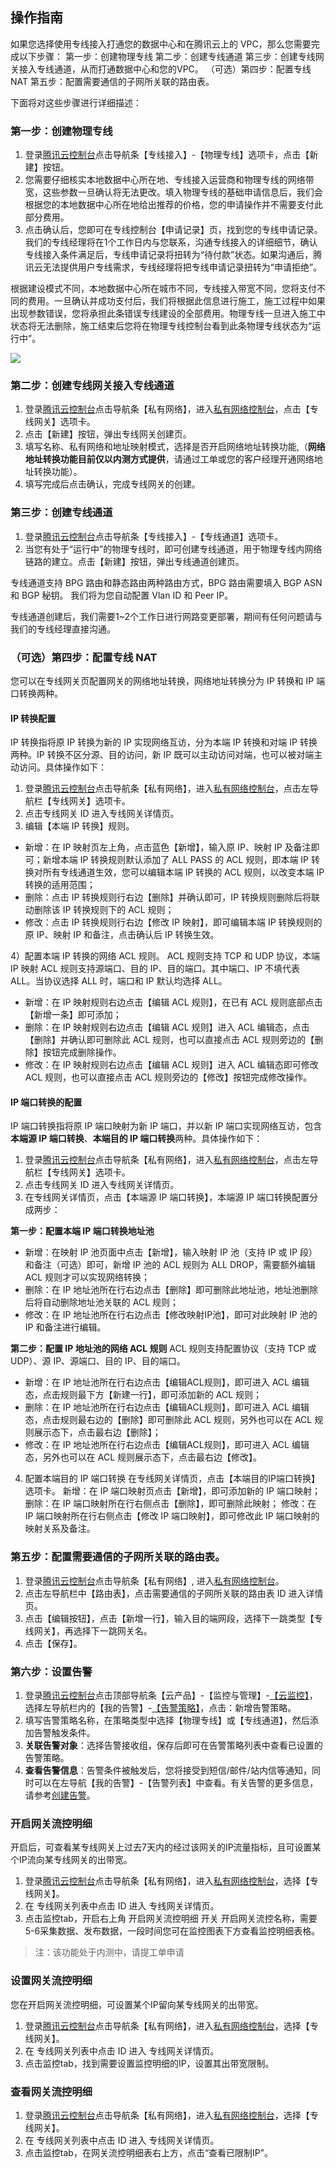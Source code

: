 ## 操作指南
如果您选择使用专线接入打通您的数据中心和在腾讯云上的 VPC，那么您需要完成以下步骤：
第一步：创建物理专线
第二步：创建专线通道
第三步：创建专线网关接入专线通道，从而打通数据中心和您的VPC。
（可选）第四步：配置专线NAT
第五步：配置需要通信的子网所关联的路由表。

下面将对这些步骤进行详细描述：
### 第一步：创建物理专线
1) 登录[腾讯云控制台](https://console.cloud.tencent.com/)点击导航条【专线接入】-【物理专线】选项卡，点击【新建】按钮。
2) 您需要仔细核实本地数据中心所在地、专线接入运营商和物理专线的网络带宽，这些参数一旦确认将无法更改。填入物理专线的基础申请信息后，我们会根据您的本地数据中心所在地给出推荐的价格，您的申请操作并不需要支付此部分费用。
3) 点击确认后，您即可在专线控制台【申请记录】页，找到您的专线申请记录。我们的专线经理将在1个工作日内与您联系，沟通专线接入的详细细节，确认专线接入条件满足后，专线申请记录将扭转为“待付款”状态。如果沟通后，腾讯云无法提供用户专线需求，专线经理将把专线申请记录扭转为“申请拒绝”。

根据建设模式不同，本地数据中心所在城市不同，专线接入带宽不同，您将支付不同的费用。一旦确认并成功支付后，我们将根据此信息进行施工，施工过程中如果出现参数错误，您将承担此条错误专线建设的全部费用。物理专线一旦进入施工中状态将无法删除，施工结束后您将在物理专线控制台看到此条物理专线状态为“运行中”。

![](https://mccdn.qcloud.com/img567fa85e57aa3.png)

### 第二步：创建专线网关接入专线通道
1)	登录[腾讯云控制台](https://console.cloud.tencent.com/)点击导航条【私有网络】，进入[私有网络控制台](https://console.cloud.tencent.com/vpc/vpc?rid=8)，点击【专线网关】选项卡。
2) 点击【新建】按钮，弹出专线网关创建页。
3) 填写名称、私有网络和地址映射模式，选择是否开启网络地址转换功能,（**网络地址转换功能目前仅以内测方式提供**，请通过工单或您的客户经理开通网络地址转换功能）。
4) 填写完成后点击确认，完成专线网关的创建。

### 第三步：创建专线通道
1)	登录[腾讯云控制台](https://console.cloud.tencent.com/)点击导航条【专线接入】-【专线通道】选项卡。
2) 当您有处于“运行中”的物理专线时，即可创建专线通道，用于物理专线内网络链路的建立。点击【新建】按钮，弹出专线通道创建页。

专线通道支持 BPG 路由和静态路由两种路由方式，BPG 路由需要填入 BGP ASN 和 BGP 秘钥。
我们将为您自动配置 Vlan ID 和 Peer IP。

专线通道创建后，我们需要1~2个工作日进行网路变更部署，期间有任何问题请与我们的专线经理直接沟通。

### （可选）第四步：配置专线 NAT
您可以在专线网关页配置网关的网络地址转换，网络地址转换分为 IP 转换和 IP 端口转换两种。
#### IP 转换配置
IP 转换指将原 IP 转换为新的 IP 实现网络互访，分为本端 IP 转换和对端 IP 转换两种。IP 转换不区分源、目的访问，新 IP 既可以主动访问对端，也可以被对端主动访问。具体操作如下：

1) 登录[腾讯云控制台](https://console.cloud.tencent.com/)点击导航条【私有网络】，进入[私有网络控制台](https://console.cloud.tencent.com/vpc/vpc?rid=8)，点击左导航栏【专线网关】选项卡。
2) 点击专线网关 ID 进入专线网关详情页。
3) 编辑【本端 IP 转换】规则。

- 新增：在 IP 映射页左上角，点击蓝色【新增】，输入原 IP、映射 IP 及备注即可；新增本端 IP 转换规则默认添加了 ALL PASS 的 ACL 规则，即本端 IP 转换对所有专线通道生效，您可以编辑本端 IP 转换的 ACL 规则，以改变本端 IP 转换的适用范围；
- 删除：点击 IP 转换规则行右边【删除】并确认即可，IP 转换规则删除后将联动删除该 IP 转换规则下的 ACL 规则；
- 修改：点击 IP 转换规则行右边【修改 IP 映射】，即可编辑本端 IP 转换规则的原 IP、映射 IP 和备注，点击确认后 IP 转换生效。

4）配置本端 IP 转换的网络 ACL 规则。
ACL 规则支持 TCP 和 UDP 协议，本端 IP 映射 ACL 规则支持源端口、目的 IP、目的端口。其中端口、IP 不填代表 ALL。当协议选择 ALL 时，端口和 IP 默认均选择 ALL。
- 新增：在 IP 映射规则右边点击【编辑 ACL 规则】，在已有 ACL 规则底部点击【新增一条】即可添加；
- 删除：在 IP 映射规则右边点击【编辑 ACL 规则】进入 ACL 编辑态，点击【删除】并确认即可删除此 ACL 规则，也可以直接点击 ACL 规则旁边的【删除】按钮完成删除操作。
- 修改：在 IP 映射规则右边点击【编辑 ACL 规则】进入 ACL 编辑态即可修改 ACL 规则，也可以直接点击 ACL 规则旁边的【修改】按钮完成修改操作。


#### IP 端口转换的配置
IP 端口转换指将原 IP 端口映射为新 IP 端口，并以新 IP 端口实现网络互访，包含**本端源 IP 端口转换**、**本端目的 IP 端口转换**两种。具体操作如下：

1) 登录[腾讯云控制台](https://console.cloud.tencent.com/)点击导航条【私有网络】，进入[私有网络控制台](https://console.cloud.tencent.com/vpc/vpc?rid=8)，点击左导航栏【专线网关】选项卡。
2) 点击专线网关 ID 进入专线网关详情页。
3) 在专线网关详情页，点击【本端源 IP 端口转换】，本端源 IP 端口转换配置分成两步：

**第一步：配置本端 IP 端口转换地址池**
- 新增：在映射 IP 池页面中点击【新增】，输入映射 IP 池（支持 IP 或 IP 段）和备注（可选）即可，新增 IP 池的 ACL 规则为 ALL DROP，需要额外编辑 ACL 规则才可以实现网络转换；
- 删除：在 IP 地址池所在行右边点击【删除】即可删除此地址池，地址池删除后将自动删除地址池关联的 ACL 规则；
- 修改：在 IP 地址池所在行右边点击【修改映射IP池】，即可对此映射 IP 池的 IP 和备注进行编辑。

**第二步：配置 IP 地址池的网络 ACL 规则**
ACL 规则支持配置协议（支持 TCP 或 UDP）、源 IP、源端口、目的 IP、目的端口。
- 新增：在 IP 地址池所在行右边点击【编辑ACL规则】，即可进入 ACL 编辑态，点击规则最下方【新建一行】，即可添加新的 ACL 规则；
- 删除：在 IP 地址池所在行右边点击【编辑ACL规则】，即可进入 ACL 编辑态，点击规则最右边的【删除】即可删除此 ACL 规则，另外也可以在 ACL 规则展示态下，点击最右边【删除】；
- 修改：在 IP 地址池所在行右边点击【编辑ACL规则】，即可进入 ACL 编辑态，另外也可以在 ACL 规则展示态下，点击最右边【修改】。

4) 配置本端目的 IP 端口转换
在专线网关详情页，点击【本端目的IP端口转换】选项卡。
新增：在 IP 端口映射页点击【新增】，即可添加新的 IP 端口映射；
删除：在 IP 端口映射所在行右侧点击【删除】，即可删除此映射；
修改：在 IP 端口映射所在行右侧点击【修改 IP 端口映射】，即可修改此 IP 端口映射的映射关系及备注。

### 第五步：配置需要通信的子网所关联的路由表。
1)	登录[腾讯云控制台](https://console.cloud.tencent.com/)点击导航条【私有网络】, 进入[私有网络控制台](https://console.cloud.tencent.com/vpc/vpc?rid=8)。
2)	点击左导航栏中【路由表】，点击需要通信的子网所关联的路由表 ID 进入详情页。
3)	点击【编辑按钮】，点击【新增一行】，输入目的端网段，选择下一跳类型【专线网关】，再选择下一跳网关名。
4)	点击【保存】。

### 第六步：设置告警
1)	登录[腾讯云控制台](https://console.cloud.tencent.com/)点击顶部导航条【云产品】-【监控与管理】-[【云监控】](https://console.cloud.tencent.com/monitor/overview)，选择左导航栏内的【我的告警】-[【告警策略】](https://console.cloud.tencent.com/monitor/policylist)，点击：新增告警策略。
2)	填写告警策略名称，在策略类型中选择【物理专线】或【专线通道】，然后添加告警触发条件。
3)	**关联告警对象**：选择告警接收组，保存后即可在告警策略列表中查看已设置的告警策略。
4)	**查看告警信息**：告警条件被触发后，您将接受到短信/邮件/站内信等通知，同时可以在左导航【我的告警】-【告警列表】中查看。有关告警的更多信息，请参考[创建告警](https://cloud.tencent.com/doc/product/248/1073)。

### 开启网关流控明细
开启后，可查看某专线网关上过去7天内的经过该网关的IP流量指标，且可设置某个IP流向某专线网关的出带宽。
1)	登录[腾讯云控制台](https://console.cloud.tencent.com/)点击导航条【私有网络】，进入[私有网络控制台](https://console.cloud.tencent.com/vpc/vpc?rid=8)，选择【专线网关】。
2) 在 专线网关列表中点击 ID 进入 专线网关详情页。
3) 点击监控tab，开启右上角 开启网关流控明细 开关
开启网关流控名称，需要5-6采集数据、发布数据，一段时间您可在监控图表下方查看监控明细表格。


>注：该功能处于内测中，请提工单申请

### 设置网关流控明细
您在开启网关流控明细，可设置某个IP留向某专线网关的出带宽。
1)	登录[腾讯云控制台](https://console.cloud.tencent.com/)点击导航条【私有网络】，进入[私有网络控制台](https://console.cloud.tencent.com/vpc/vpc?rid=8)，选择【专线网关】。
2) 在 专线网关列表中点击 ID 进入 专线网关详情页。
3) 点击监控tab，找到需要设置监控明细的IP，设置其出带宽限制。

### 查看网关流控明细
1)	登录[腾讯云控制台](https://console.cloud.tencent.com/)点击导航条【私有网络】，进入[私有网络控制台](https://console.cloud.tencent.com/vpc/vpc?rid=8)，选择【专线网关】。
2) 在 专线网关列表中点击 ID 进入 专线网关详情页。
3) 点击监控tab，在网关流控明细表右上方，点击“查看已限制IP”。

